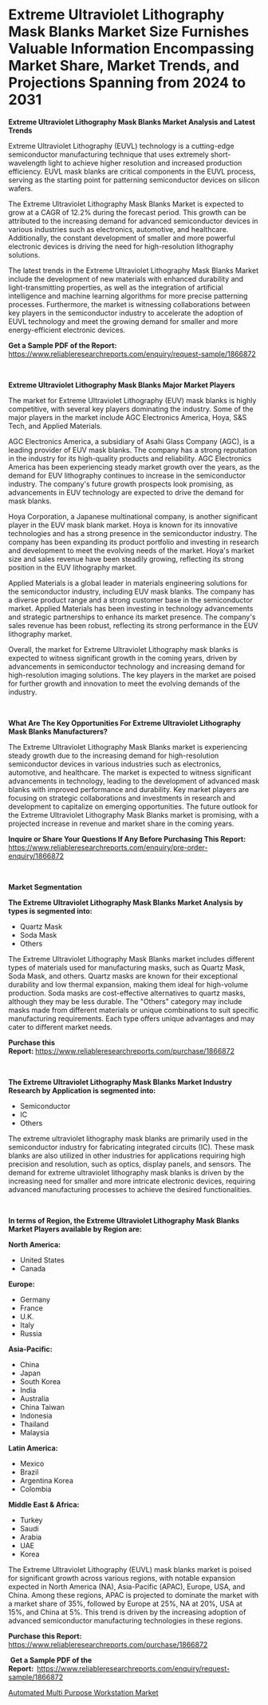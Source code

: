 <p><h1>Extreme Ultraviolet Lithography Mask Blanks Market Size Furnishes Valuable Information Encompassing Market Share, Market Trends, and Projections Spanning from 2024 to 2031</h1></p><p><strong>Extreme Ultraviolet Lithography Mask Blanks Market Analysis and Latest Trends</strong></p>
<p><p>Extreme Ultraviolet Lithography (EUVL) technology is a cutting-edge semiconductor manufacturing technique that uses extremely short-wavelength light to achieve higher resolution and increased production efficiency. EUVL mask blanks are critical components in the EUVL process, serving as the starting point for patterning semiconductor devices on silicon wafers.</p><p>The Extreme Ultraviolet Lithography Mask Blanks Market is expected to grow at a CAGR of 12.2% during the forecast period. This growth can be attributed to the increasing demand for advanced semiconductor devices in various industries such as electronics, automotive, and healthcare. Additionally, the constant development of smaller and more powerful electronic devices is driving the need for high-resolution lithography solutions.</p><p>The latest trends in the Extreme Ultraviolet Lithography Mask Blanks Market include the development of new materials with enhanced durability and light-transmitting properties, as well as the integration of artificial intelligence and machine learning algorithms for more precise patterning processes. Furthermore, the market is witnessing collaborations between key players in the semiconductor industry to accelerate the adoption of EUVL technology and meet the growing demand for smaller and more energy-efficient electronic devices.</p></p>
<p><strong>Get a Sample PDF of the Report:&nbsp;</strong> <a href="https://www.reliableresearchreports.com/enquiry/request-sample/1866872">https://www.reliableresearchreports.com/enquiry/request-sample/1866872</a></p>
<p>&nbsp;</p>
<p><strong>Extreme Ultraviolet Lithography Mask Blanks Major Market Players</strong></p>
<p><p>The market for Extreme Ultraviolet Lithography (EUV) mask blanks is highly competitive, with several key players dominating the industry. Some of the major players in the market include AGC Electronics America, Hoya, S&S Tech, and Applied Materials.</p><p>AGC Electronics America, a subsidiary of Asahi Glass Company (AGC), is a leading provider of EUV mask blanks. The company has a strong reputation in the industry for its high-quality products and reliability. AGC Electronics America has been experiencing steady market growth over the years, as the demand for EUV lithography continues to increase in the semiconductor industry. The company's future growth prospects look promising, as advancements in EUV technology are expected to drive the demand for mask blanks.</p><p>Hoya Corporation, a Japanese multinational company, is another significant player in the EUV mask blank market. Hoya is known for its innovative technologies and has a strong presence in the semiconductor industry. The company has been expanding its product portfolio and investing in research and development to meet the evolving needs of the market. Hoya's market size and sales revenue have been steadily growing, reflecting its strong position in the EUV lithography market.</p><p>Applied Materials is a global leader in materials engineering solutions for the semiconductor industry, including EUV mask blanks. The company has a diverse product range and a strong customer base in the semiconductor market. Applied Materials has been investing in technology advancements and strategic partnerships to enhance its market presence. The company's sales revenue has been robust, reflecting its strong performance in the EUV lithography market.</p><p>Overall, the market for Extreme Ultraviolet Lithography mask blanks is expected to witness significant growth in the coming years, driven by advancements in semiconductor technology and increasing demand for high-resolution imaging solutions. The key players in the market are poised for further growth and innovation to meet the evolving demands of the industry.</p></p>
<p>&nbsp;</p>
<p><strong>What Are The Key Opportunities For Extreme Ultraviolet Lithography Mask Blanks Manufacturers?</strong></p>
<p><p>The Extreme Ultraviolet Lithography Mask Blanks market is experiencing steady growth due to the increasing demand for high-resolution semiconductor devices in various industries such as electronics, automotive, and healthcare. The market is expected to witness significant advancements in technology, leading to the development of advanced mask blanks with improved performance and durability. Key market players are focusing on strategic collaborations and investments in research and development to capitalize on emerging opportunities. The future outlook for the Extreme Ultraviolet Lithography Mask Blanks market is promising, with a projected increase in revenue and market share in the coming years.</p></p>
<p><strong>Inquire or Share Your Questions If Any Before Purchasing This Report:</strong> <a href="https://www.reliableresearchreports.com/enquiry/pre-order-enquiry/1866872">https://www.reliableresearchreports.com/enquiry/pre-order-enquiry/1866872</a></p>
<p>&nbsp;</p>
<p><strong>Market Segmentation</strong></p>
<p><strong>The Extreme Ultraviolet Lithography Mask Blanks Market Analysis by types is segmented into:</strong></p>
<p><ul><li>Quartz Mask</li><li>Soda Mask</li><li>Others</li></ul></p>
<p><p>The Extreme Ultraviolet Lithography Mask Blanks market includes different types of materials used for manufacturing masks, such as Quartz Mask, Soda Mask, and others. Quartz masks are known for their exceptional durability and low thermal expansion, making them ideal for high-volume production. Soda masks are cost-effective alternatives to quartz masks, although they may be less durable. The "Others" category may include masks made from different materials or unique combinations to suit specific manufacturing requirements. Each type offers unique advantages and may cater to different market needs.</p></p>
<p><strong>Purchase this Report:&nbsp;</strong><a href="https://www.reliableresearchreports.com/purchase/1866872">https://www.reliableresearchreports.com/purchase/1866872</a></p>
<p>&nbsp;</p>
<p><strong>The Extreme Ultraviolet Lithography Mask Blanks Market Industry Research by Application is segmented into:</strong></p>
<p><ul><li>Semiconductor</li><li>IC</li><li>Others</li></ul></p>
<p><p>The extreme ultraviolet lithography mask blanks are primarily used in the semiconductor industry for fabricating integrated circuits (IC). These mask blanks are also utilized in other industries for applications requiring high precision and resolution, such as optics, display panels, and sensors. The demand for extreme ultraviolet lithography mask blanks is driven by the increasing need for smaller and more intricate electronic devices, requiring advanced manufacturing processes to achieve the desired functionalities.</p></p>
<p>&nbsp;</p>
<p><strong>In terms of Region, the Extreme Ultraviolet Lithography Mask Blanks Market Players available by Region are:</strong></p>
<p>
    <p> <strong> North America: </strong>
        <ul>
            <li>United States</li>
            <li>Canada</li>
        </ul>
        </p> 
    <p> <strong> Europe: </strong>
        <ul>
            <li>Germany</li>
            <li>France</li>
            <li>U.K.</li>
            <li>Italy</li>
            <li>Russia</li>
        </ul>
        </p> 
    <p> <strong> Asia-Pacific: </strong>
        <ul>
            <li>China</li>
            <li>Japan</li>
            <li>South Korea</li>
            <li>India</li>
            <li>Australia</li>
            <li>China Taiwan</li>
            <li>Indonesia</li>
            <li>Thailand</li>
            <li>Malaysia</li>
        </ul>
        </p> 
    <p> <strong> Latin America: </strong>
        <ul>
            <li>Mexico</li>
            <li>Brazil</li>
            <li>Argentina Korea</li>
            <li>Colombia</li>
        </ul>
        </p> 
    <p> <strong> Middle East & Africa: </strong>
        <ul>
            <li>Turkey</li>
            <li>Saudi</li>
            <li>Arabia</li>
            <li>UAE</li>
            <li>Korea</li>
        </ul>
    </p>
    </p>
<p><p>The Extreme Ultraviolet Lithography (EUVL) mask blanks market is poised for significant growth across various regions, with notable expansion expected in North America (NA), Asia-Pacific (APAC), Europe, USA, and China. Among these regions, APAC is projected to dominate the market with a market share of 35%, followed by Europe at 25%, NA at 20%, USA at 15%, and China at 5%. This trend is driven by the increasing adoption of advanced semiconductor manufacturing technologies in these regions.</p></p>
<p><strong>Purchase this Report: </strong><a href="https://www.reliableresearchreports.com/purchase/1866872">https://www.reliableresearchreports.com/purchase/1866872</a></p>
<p>&nbsp;<strong>Get a Sample PDF of the Report:&nbsp;&nbsp;</strong><a href="https://www.reliableresearchreports.com/enquiry/request-sample/1866872">https://www.reliableresearchreports.com/enquiry/request-sample/1866872</a></p>
<p><strong></strong></p>
<p><p><a href="https://meowing-canidae-761.notion.site/Automated-Multi-Purpose-Workstation-Market-Research-Report-The-Key-To-Successful-Business-Strategy--66a56df37d9b46c99732188a303f4c30">Automated Multi Purpose Workstation Market</a></p></p>